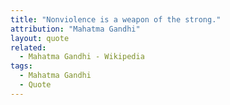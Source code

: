 ```yaml
---
title: "Nonviolence is a weapon of the strong."
attribution: "Mahatma Gandhi"
layout: quote
related:
  - Mahatma Gandhi - Wikipedia
tags:
  - Mahatma Gandhi
  - Quote
---
```

